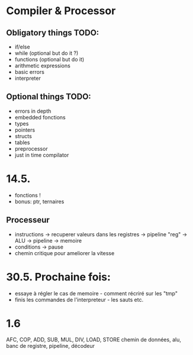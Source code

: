 # Compiler & Processor
## Obligatory things TODO:
* if/else
* while (optional but do it ?)
* functions (optional but do it)
* arithmetic expressions
* basic errors
* interpreter

## Optional things TODO:
* errors in depth
* embedded fonctions
* types
* pointers
* structs
* tables
* preprocessor
* just in time compilator

# 14.5.

* fonctions !
* bonus: ptr, ternaires

## Processeur

* instructions -> recuperer valeurs dans les registres -> pipeline "reg" -> ALU -> pipeline -> memoire
* conditions -> pause
* chemin critique pour ameliorer la vitesse

# 30.5. Prochaine fois:

* essaye à régler le cas de memoire - comment récriré sur les "tmp"
* finis les commandes de l'interpreteur - les sauts etc.


# 1.6

AFC, COP, ADD, SUB, MUL, DIV, LOAD, STORE
chemin de données, alu, banc de registre, pipeline, décodeur
